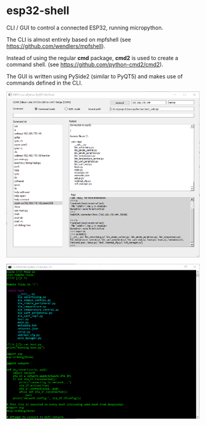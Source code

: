 esp32-shell
===========

CLI / GUI to control a connected ESP32, running micropython.

The CLI is almost entirely based on mpfshell (see https://github.com/wendlers/mpfshell).

Instead of using the regular **cmd** package, **cmd2** is used to create a command shell.
(see https://github.com/python-cmd2/cmd2).

The GUI is written using PySide2 (similar to PyQT5) and makes use of commands defined in the CLI.

![Screenshot of the GUI](https://github.com/HenkVanAsselt/esp32_micropython_gui/blob/master/doc/images/gui_main_window.png)

![Screenshot of the CLI](https://github.com/HenkVanAsselt/esp32_micropython_gui/blob/master/doc/images/cli_example.png)


